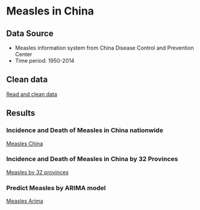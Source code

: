 # Measles in China

## Data Source
- Measles information system from China Disease Control and Prevention Center
- Time period: 1950-2014

## Clean data
[Read and clean data](https://github.com/zhangle0127/Measles-China/blob/master/Measles/Read_and_clean_data.ipynb)

## Results

### Incidence and Death of Measles in China nationwide
[Measles China](https://github.com/zhangle0127/Measles-China/blob/master/Measles/Measles_China.ipynb)

### Incidence and Death of Measles in China by 32 Provinces
[Measles by 32 provinces](https://github.com/zhangle0127/Measles-China/blob/master/Measles/Incident_cases.ipynb)

### Predict Measles by ARIMA model
[Measles Arima](https://github.com/zhangle0127/Measles-China/blob/master/Measles/Measles_ARIMA.ipynb)

